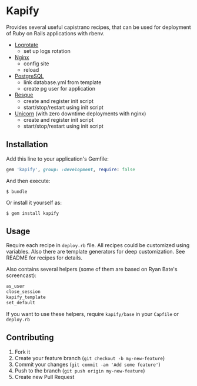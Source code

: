 # Kapify

Provides several useful capistrano recipes, that can be used for deployment of Ruby on Rails applications with rbenv.

* [Logrotate](https://github.com/ivalkeen/kapify/tree/master/lib/kapify/logrotate)
    + set up logs rotation
* [Nginx](https://github.com/ivalkeen/kapify/tree/master/lib/kapify/nginx)
    + config site
    + reload
* [PostgreSQL](https://github.com/ivalkeen/kapify/tree/master/lib/kapify/pg)
    + link database.yml from template
    + create pg user for application
* [Resque](https://github.com/ivalkeen/kapify/tree/master/lib/kapify/resque)
    + create and register init script
    + start/stop/restart using init script
* [Unicorn](https://github.com/ivalkeen/kapify/tree/master/lib/kapify/unicorn)
  (with zero downtime deployments with nginx)
    + create and register init script
    + start/stop/restart using init script

## Installation

Add this line to your application's Gemfile:

```ruby
gem 'kapify', group: :development, require: false
```

And then execute:

    $ bundle

Or install it yourself as:

    $ gem install kapify

## Usage

Require each recipe in `deploy.rb` file.
All recipes could be customized using variables.
Also there are template generators for deep customization.
See README for recipes for details.

Also contains several helpers (some of them are based on Ryan Bate's screencast):

```ruby
as_user
close_session
kapify_template
set_default

```

If you want to use these helpers, require `kapify/base` in your `Capfile` or `deploy.rb`

## Contributing

1. Fork it
2. Create your feature branch (`git checkout -b my-new-feature`)
3. Commit your changes (`git commit -am 'Add some feature'`)
4. Push to the branch (`git push origin my-new-feature`)
5. Create new Pull Request
